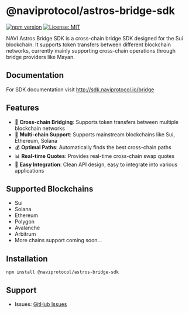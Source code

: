 # @naviprotocol/astros-bridge-sdk

[![npm version](https://badge.fury.io/js/%40naviprotocol%2Fastros-bridge-sdk.svg)](https://badge.fury.io/js/%40naviprotocol%2Fastros-bridge-sdk)
[![License: MIT](https://img.shields.io/badge/License-MIT-yellow.svg)](https://opensource.org/licenses/MIT)

NAVI Astros Bridge SDK is a cross-chain bridge SDK designed for the Sui blockchain. It supports token transfers between different blockchain networks, currently mainly supporting cross-chain operations through bridge providers like Mayan.

## Documentation

For SDK documentation visit http://sdk.naviprotocol.io/bridge

## Features

- 🌉 **Cross-chain Bridging**: Supports token transfers between multiple blockchain networks
- 🔄 **Multi-chain Support**: Supports mainstream blockchains like Sui, Ethereum, Solana
- 💰 **Optimal Paths**: Automatically finds the best cross-chain paths
- 📊 **Real-time Quotes**: Provides real-time cross-chain swap quotes
- 📱 **Easy Integration**: Clean API design, easy to integrate into various applications

## Supported Blockchains

- Sui
- Solana
- Ethereum
- Polygon
- Avalanche
- Arbitrum
- More chains support coming soon...

## Installation

```npm
npm install @naviprotocol/astros-bridge-sdk
```


## Support

- Issues: [GitHub Issues](https://github.com/naviprotocol/naviprotocol-monorepo/issues)
